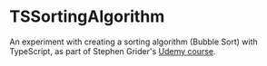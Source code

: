 # TSSortingAlgorithm

An experiment with creating a sorting algorithm (Bubble Sort) with TypeScript, as part of Stephen Grider's [Udemy course](https://www.udemy.com/course/typescript-the-complete-developers-guide).
